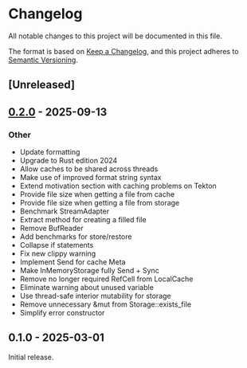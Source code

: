 # Changelog

All notable changes to this project will be documented in this file.

The format is based on [Keep a Changelog](https://keepachangelog.com/en/1.0.0/),
and this project adheres to [Semantic Versioning](https://semver.org/spec/v2.0.0.html).

## [Unreleased]

## [0.2.0](https://github.com/jgosmann/btdt/compare/btdt-cli-v0.1.0...btdt-cli-v0.2.0) - 2025-09-13

### Other

- Update formatting
- Upgrade to Rust edition 2024
- Allow caches to be shared across threads
- Make use of improved format string syntax
- Extend motivation section with caching problems on Tekton
- Provide file size when getting a file from cache
- Provide file size when getting a file from storage
- Benchmark StreamAdapter
- Extract method for creating a filled file
- Remove BufReader
- Add benchmarks for store/restore
- Collapse if statements
- Fix new clippy warning
- Implement Send for cache Meta
- Make InMemoryStorage fully Send + Sync
- Remove no longer required RefCell from LocalCache
- Eliminate warning about unused variable
- Use thread-safe interior mutability for storage
- Remove unnecessary &mut from Storage::exists_file
- Simplify error constructor

## 0.1.0 - 2025-03-01

Initial release.
